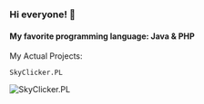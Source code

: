 ### Hi everyone! 👋
#### My favorite programming language: Java & PHP

My Actual Projects:
```
SkyClicker.PL
```

![SkyClicker.PL](https://i.imgur.com/M8VSIjU.png)

